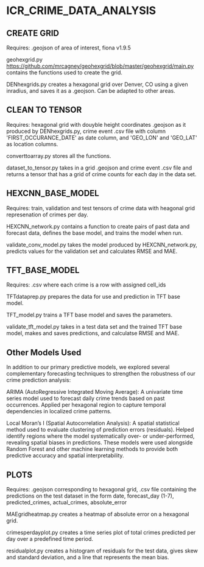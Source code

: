 # ICR_CRIME_DATA_ANALYSIS

## CREATE GRID   

Requires: .geojson of area of interest, fiona v1.9.5

geohexgrid.py https://github.com/mrcagney/geohexgrid/blob/master/geohexgrid/main.py contains the functions used to create the grid.

DENhexgrids.py creates a hexagonal grid over Denver, CO using a given inradius, and saves it as a .geojson. Can be adapted to other areas.

## CLEAN TO TENSOR

Requires: hexagonal grid with douyble height coordinates .geojson as it produced by DENhexgrids.py, crime event .csv file with column 'FIRST_OCCURANCE_DATE' as date column, and 'GEO_LON'  and 'GEO_LAT' as location columns. 

converttoarray.py stores all the functions.

dataset_to_tensor.py takes in a grid .geojson  and crime event .csv file and returns a tensor that has a grid of crime counts for each day in the data set.

## HEXCNN_BASE_MODEL

Requires: train, validation and test tensors of crime data with heagonal grid represenation of crimes per day.

HEXCNN_network.py contains a function to create pairs of past data and forecast data, defines the base model, and trains the model when run.

validate_conv_model.py takes the model produced by HEXCNN_network.py, predicts values for the validation set and calculates RMSE and MAE. 

## TFT_BASE_MODEL

Requires: .csv where each crime is a row with assigned cell_ids

TFTdataprep.py prepares the data for use and prediction in TFT base model.

TFT_model.py trains a TFT base model and saves the parameters.

validate_tft_model.py takes in a test data set and the trained TFT base model, makes and saves predictions, and calculatse RMSE and MAE.

## Other Models Used
In addition to our primary predictive models, we explored several complementary forecasting techniques to strengthen the robustness of our crime prediction analysis:

ARIMA (AutoRegressive Integrated Moving Average):
A univariate time series model used to forecast daily crime trends based on past occurrences. Applied per hexagonal region to capture temporal dependencies in localized crime patterns.

Local Moran’s I (Spatial Autocorrelation Analysis):
A spatial statistical method used to evaluate clustering of prediction errors (residuals). Helped identify regions where the model systematically over- or under-performed, revealing spatial biases in predictions.
These models were used alongside Random Forest and other machine learning methods to provide both predictive accuracy and spatial interpretability.

## PLOTS

Requires: .geojson corresponding to hexagonal grid, .csv file containing the predictions on the test dataset in the form date, forecast_day (1-7), predicted_crimes, actual_crimes, absolute_error

MAEgridheatmap.py creates a heatmap of absolute error on a hexagonal grid.

crimesperdayplot.py creates a time series plot of total crimes predicted per day over a predefined time period.

residualplot.py creates a histogram of residuals for the test data, gives skew and standard deviation, and a line that represents the mean bias.




